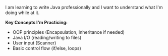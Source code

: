 I am learning to write Java professionally and I want to understand what I'm doing while at it.

**Key Concepts I'm Practicing:**

- OOP principles (Encapsulation, Inheritance if needed)
- Java I/O (reading/writing to files)
- User input (Scanner)
- Basic control flow (if/else, loops)